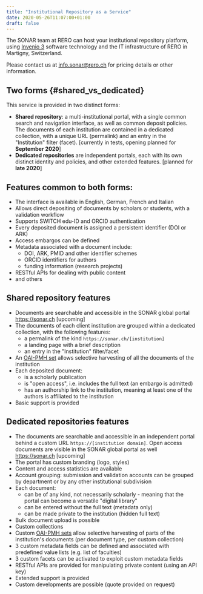 ```yaml
---
title: "Institutional Repository as a Service"
date: 2020-05-26T11:07:00+01:00
draft: false
---
```


The SONAR team at RERO can host your institutional repository platform, using [Invenio 3](https://invenio-software.org) software technology and the IT infrastructure of RERO in Martigny, Switzerland.

Please contact us at [info.sonar@rero.ch](mailto:info.sonar@rero.ch) for pricing details or other information. 

## Two forms {#shared_vs_dedicated}

This service is provided in two distinct forms:

- **Shared repository**: a multi-institutional portal, with a single common search and navigation interface, as well as common deposit policies. The documents of each institution are contained in a dedicated collection, with a unique URL (permalink) and an entry in the "Institution" filter (facet). [currently in tests, opening planned for **September 2020**]
- **Dedicated repositories** are independent portals, each with its own distinct identity and policies, and other extended features. [planned for **late 2020**]


## Features common to both forms:

- The interface is available in English, German, French and Italian
- Allows direct depositing of documents by scholars or students, with a validation workflow
- Supports SWITCH edu-ID and ORCID authentication
- Every deposited document is assigned a persistent identifier (DOI or ARK)
- Access embargos can be defined
- Metadata associated with a document include:
    - DOI, ARK, PMID and other identifier schemes
    - ORCID identifiers for authors
    - funding information (research projects)
- RESTful APIs for dealing with public content
- and others


## Shared repository features

- Documents are searchable and accessible in the SONAR global portal https://sonar.ch [upcoming]
- The documents of each client institution are grouped within a dedicated collection, with the following features:
	- a permalink of the kind `https://sonar.ch/[institution]`
	- a landing page with a brief description
	- an entry in the "Institution" filter/facet
- An [OAI-PMH set](http://www.openarchives.org/OAI/openarchivesprotocol.html#SelectiveHarvesting) allows selective harvesting of all the documents of the institution
- Each deposited document:
	- is a scholarly publication
	- is "open access", i.e.  includes the full text (an embargo is admitted)
	- has an authorship link to the institution, meaning at least one of the authors is affiliated to the institution
- Basic support is provided


## Dedicated repositories features

- The documents are searchable and accessible in an independent portal behind a custom URL `https://[institution domain]`. Open access documents are visible in the SONAR global portal as well https://sonar.ch [upcoming]
- The portal has custom branding (logo, styles)
- Content and access statistics are available
- Account grouping: submission and validation accounts can be grouped by department or by any other institutional subdivision
- Each document:
	- can be of any kind, not necessarily scholarly - meaning that the portal can become a versatile "digital library"
	- can be entered without the full text (metadata only)
	- can be made private to the institution (hidden full text)
- Bulk document upload is possible 
- Custom collections
- Custom [OAI-PMH sets](http://www.openarchives.org/OAI/openarchivesprotocol.html#SelectiveHarvesting) allow selective harvesting of parts of the institution's documents (per document type, per custom collection)
- 3 custom metadata fields can be defined and associated with predefined value lists (e.g. list of faculties)
- 3 custom facets can be activated to exploit custom metadata fields
- RESTful APIs are provided for manipulating private content (using an API key)
- Extended support is provided
- Custom developments are possible (quote provided on request)
